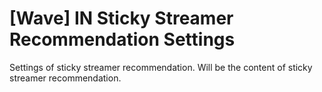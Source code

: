 # [Wave] IN Sticky Streamer Recommendation Settings

Settings of sticky streamer recommendation. Will be the content of sticky streamer recommendation.
